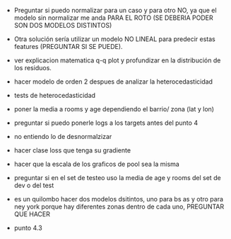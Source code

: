 -  Preguntar si puedo normalizar para un caso y para otro NO, ya que el modelo sin normalizar me anda PARA EL ROTO (SE DEBERIA PODER SON DOS MODELOS DISTINTOS)
-  Otra solución sería utilizar un modelo NO LINEAL para predecir estas features (PREGUNTAR SI SE PUEDE). 

-  ver explicacion matematica q-q plot y profundizar en la distribución de los residuos.

- hacer modelo de orden 2 despues de analizar la heterocedasticidad
- tests de heterocedasticidad

- poner la media a rooms y age dependiendo el barrio/ zona (lat y lon)


- preguntar si puedo ponerle logs a los targets antes del punto 4
- no entiendo lo de desnormalzizar
- hacer clase loss que tenga su gradiente

- hacer que la escala de los graficos de pool sea la misma
- preguntar si en el set de testeo uso la media de age y rooms del set de dev o del test

- es un quilombo hacer dos modelos dsitintos, uno para bs as y otro para ney york porque hay diferentes zonas dentro de cada uno, PREGUNTAR QUE HACER

- punto 4.3